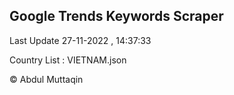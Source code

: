 

## Google Trends Keywords Scraper 
 
Last Update 27-11-2022 , 14:37:33

Country List :
VIETNAM.json



© Abdul Muttaqin 
